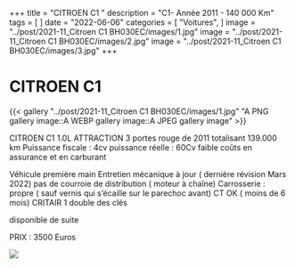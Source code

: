 +++
title = "CITROEN C1 "
description = "C1- Année 2011 - 140 000 Km"
tags = [
]
date = "2022-06-06"
categories = [
    "Voitures",
]
image = "../post/2021-11_Citroen C1 BH030EC/images/1.jpg"
image = "../post/2021-11_Citroen C1 BH030EC/images/2.jpg"
image = "../post/2021-11_Citroen C1 BH030EC/images/3.jpg"
+++

# CITROEN C1

{{< gallery "../post/2021-11_Citroen C1 BH030EC/images/1.jpg" "A PNG gallery image::A WEBP gallery image::A JPEG gallery image" >}}


CITROEN C1 1.0L ATTRACTION 3 portes rouge de 2011 totalisant 139.000 km
Puissance fiscale : 4cv
puissance réelle : 60Cv
faible coûts en assurance et en carburant

Véhicule première main
Entretien mécanique à jour ( dernière révision Mars 2022)
pas de courroie de distribution ( moteur à chaîne)
Carrosserie : propre ( sauf vernis qui s’écaille sur le parechoc avant)
CT OK ( moins de 6 mois)
CRITAIR 1
double des clés

disponible de suite

PRIX : 3500 Euros


<!-- more -->


![](images/i2.jpg)

